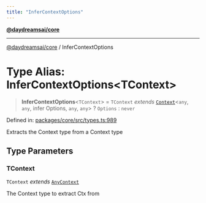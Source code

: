```yaml
---
title: "InferContextOptions"
---
```


[**@daydreamsai/core**](./api-reference.md)

***

[@daydreamsai/core](./api-reference.md) / InferContextOptions

# Type Alias: InferContextOptions\<TContext\>

> **InferContextOptions**\<`TContext`\> = `TContext` *extends* [`Context`](./Context.md)\<`any`, `any`, infer Options, `any`, `any`\> ? `Options` : `never`

Defined in: [packages/core/src/types.ts:989](https://github.com/dojoengine/daydreams/blob/bbf75946e0d6d99fbdde4cebb2f8a4e8926724f1/packages/core/src/types.ts#L989)

Extracts the Context type from a Context type

## Type Parameters

### TContext

`TContext` *extends* [`AnyContext`](./AnyContext.md)

The Context type to extract Ctx from
